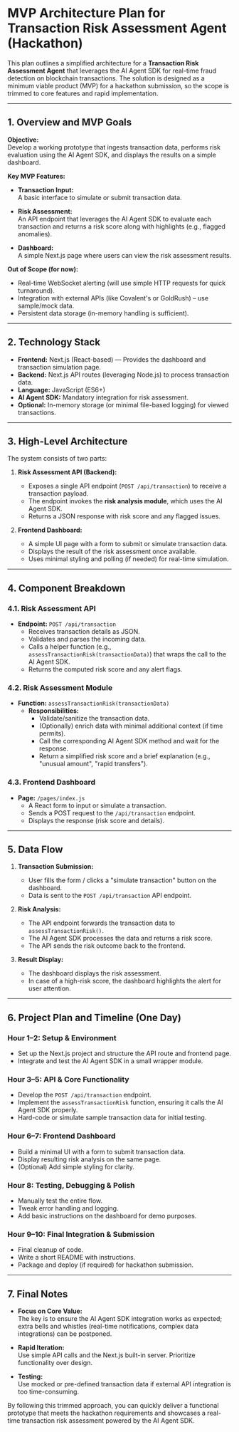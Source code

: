 # MVP Architecture Plan for Transaction Risk Assessment Agent (Hackathon)

This plan outlines a simplified architecture for a **Transaction Risk Assessment Agent** that leverages the AI Agent SDK for real-time fraud detection on blockchain transactions. The solution is designed as a minimum viable product (MVP) for a hackathon submission, so the scope is trimmed to core features and rapid implementation.

---

## 1. Overview and MVP Goals

**Objective:**  
Develop a working prototype that ingests transaction data, performs risk evaluation using the AI Agent SDK, and displays the results on a simple dashboard.

**Key MVP Features:**
- **Transaction Input:**  
  A basic interface to simulate or submit transaction data.
  
- **Risk Assessment:**  
  An API endpoint that leverages the AI Agent SDK to evaluate each transaction and returns a risk score along with highlights (e.g., flagged anomalies).

- **Dashboard:**  
  A simple Next.js page where users can view the risk assessment results.

**Out of Scope (for now):**
- Real-time WebSocket alerting (will use simple HTTP requests for quick turnaround).
- Integration with external APIs (like Covalent's or GoldRush) – use sample/mock data.
- Persistent data storage (in-memory handling is sufficient).

---

## 2. Technology Stack

- **Frontend:** Next.js (React-based) — Provides the dashboard and transaction simulation page.
- **Backend:** Next.js API routes (leveraging Node.js) to process transaction data.
- **Language:** JavaScript (ES6+)
- **AI Agent SDK:** Mandatory integration for risk assessment.
- **Optional:** In-memory storage (or minimal file-based logging) for viewed transactions.

---

## 3. High-Level Architecture

The system consists of two parts:
1. **Risk Assessment API (Backend):**
   - Exposes a single API endpoint (`POST /api/transaction`) to receive a transaction payload.
   - The endpoint invokes the **risk analysis module**, which uses the AI Agent SDK.
   - Returns a JSON response with risk score and any flagged issues.

2. **Frontend Dashboard:**
   - A simple UI page with a form to submit or simulate transaction data.
   - Displays the result of the risk assessment once available.
   - Uses minimal styling and polling (if needed) for real-time simulation.

---

## 4. Component Breakdown

### 4.1. Risk Assessment API

- **Endpoint:** `POST /api/transaction`
  - Receives transaction details as JSON.
  - Validates and parses the incoming data.
  - Calls a helper function (e.g., `assessTransactionRisk(transactionData)`) that wraps the call to the AI Agent SDK.
  - Returns the computed risk score and any alert flags.

### 4.2. Risk Assessment Module

- **Function:** `assessTransactionRisk(transactionData)`
  - **Responsibilities:**
    - Validate/sanitize the transaction data.
    - (Optionally) enrich data with minimal additional context (if time permits).
    - Call the corresponding AI Agent SDK method and wait for the response.
    - Return a simplified risk score and a brief explanation (e.g., "unusual amount", "rapid transfers").

### 4.3. Frontend Dashboard

- **Page:** `/pages/index.js`
  - A React form to input or simulate a transaction.
  - Sends a POST request to the `/api/transaction` endpoint.
  - Displays the response (risk score and details).
  
---

## 5. Data Flow

1. **Transaction Submission:**
   - User fills the form / clicks a "simulate transaction" button on the dashboard.
   - Data is sent to the `POST /api/transaction` API endpoint.

2. **Risk Analysis:**
   - The API endpoint forwards the transaction data to `assessTransactionRisk()`.
   - The AI Agent SDK processes the data and returns a risk score.
   - The API sends the risk outcome back to the frontend.

3. **Result Display:**
   - The dashboard displays the risk assessment.
   - In case of a high-risk score, the dashboard highlights the alert for user attention.

---

## 6. Project Plan and Timeline (One Day)

### Hour 1–2: Setup & Environment
- Set up the Next.js project and structure the API route and frontend page.
- Integrate and test the AI Agent SDK in a small wrapper module.

### Hour 3–5: API & Core Functionality
- Develop the `POST /api/transaction` endpoint.
- Implement the `assessTransactionRisk` function, ensuring it calls the AI Agent SDK properly.
- Hard-code or simulate sample transaction data for initial testing.

### Hour 6–7: Frontend Dashboard
- Build a minimal UI with a form to submit transaction data.
- Display resulting risk analysis on the same page.
- (Optional) Add simple styling for clarity.

### Hour 8: Testing, Debugging & Polish
- Manually test the entire flow.
- Tweak error handling and logging.
- Add basic instructions on the dashboard for demo purposes.

### Hour 9–10: Final Integration & Submission
- Final cleanup of code.
- Write a short README with instructions.
- Package and deploy (if required) for hackathon submission.

---

## 7. Final Notes

- **Focus on Core Value:**  
  The key is to ensure the AI Agent SDK integration works as expected; extra bells and whistles (real-time notifications, complex data integrations) can be postponed.

- **Rapid Iteration:**  
  Use simple API calls and the Next.js built-in server. Prioritize functionality over design.

- **Testing:**  
  Use mocked or pre-defined transaction data if external API integration is too time-consuming.

By following this trimmed approach, you can quickly deliver a functional prototype that meets the hackathon requirements and showcases a real-time transaction risk assessment powered by the AI Agent SDK.
